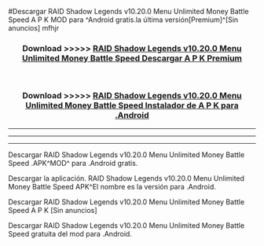 #Descargar RAID Shadow Legends v10.20.0 Menu Unlimited Money Battle Speed  A P K MOD para ^Android gratis.la última versión[Premium]^[Sin anuncios] mfhjr



<div align="center">
<h3>Download >>>>> <a href="https://es-web.web.app/?es= RAID Shadow Legends v10.20.0 Menu Unlimited Money Battle Speed ">RAID Shadow Legends v10.20.0 Menu Unlimited Money Battle Speed  Descargar A P K Premium</a></h3><br>

<h3>Download >>>>> <a href="https://es-web.web.app/?es= RAID Shadow Legends v10.20.0 Menu Unlimited Money Battle Speed ">RAID Shadow Legends v10.20.0 Menu Unlimited Money Battle Speed  Instalador de A P K para .Android</a></h3>
</div>


----------------------------------------------------------

----------------------------------------------------------

----------------------------------------------------------

Descargar RAID Shadow Legends v10.20.0 Menu Unlimited Money Battle Speed  .APK^MOD^ para .Android gratis.

Descargar la aplicación. RAID Shadow Legends v10.20.0 Menu Unlimited Money Battle Speed  APK^El nombre es la versión para .Android.

Descargar RAID Shadow Legends v10.20.0 Menu Unlimited Money Battle Speed  A P K [Sin anuncios]

Descargar RAID Shadow Legends v10.20.0 Menu Unlimited Money Battle Speed  gratuita del mod para .Android.